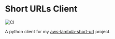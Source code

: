 # Short URLs Client
![CI](https://github.com/jamesridgway/short-urls-client/workflows/CI/badge.svg?branch=master)

A python client for my [aws-lambda-short-url](https://github.com/jamesridgway/aws-lambda-short-url) project.

